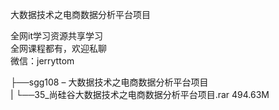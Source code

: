 大数据技术之电商数据分析平台项目

全网it学习资源共享学习<br>全网课程都有，欢迎私聊<br>微信：jerryttom<br>

├──sgg108 – 大数据技术之电商数据分析平台项目<br> | └──35_尚硅谷大数据技术之电商数据分析平台项目.rar 494.63M